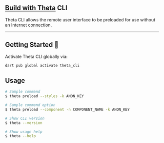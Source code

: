 ## [Build with Theta](https://buildwiththeta.com) CLI

Theta CLI allows the remote user interface to be preloaded for use without an Internet connection.

---

## Getting Started 🚀

Activate Theta CLI globally via:

```sh
dart pub global activate theta_cli
```

## Usage

```sh
# Sample command
$ theta preload --styles -k ANON_KEY

# Sample command option
$ theta preload --component -n COMPONENT_NAME -k ANON_KEY

# Show CLI version
$ theta --version

# Show usage help
$ theta --help
```

